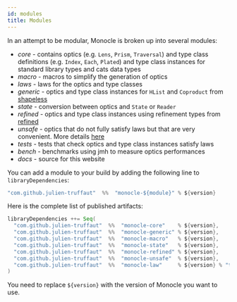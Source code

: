 ```yaml
---
id: modules
title: Modules
---
```


In an attempt to be modular, Monocle is broken up into several modules:

* *core* - contains optics (e.g. `Lens`, `Prism`, `Traversal`) and type class definitions (e.g. `Index`, `Each`, `Plated`) and
  type class instances for standard library types and cats data types
* *macro* - macros to simplify the generation of optics
* *laws* - laws for the optics and type classes
* *generic* - optics and type class instances for `HList` and `Coproduct` from [shapeless](https://github.com/milessabin/shapeless)
* *state* - conversion between optics and `State` or `Reader`
* *refined* - optics and type class instances using refinement types from [refined](https://github.com/fthomas/refined)
* *unsafe* - optics that do not fully satisfy laws but that are very convenient. More details [here](unsafe_module.html)
* *tests* - tests that check optics and type class instances satisfy laws
* *bench* - benchmarks using jmh to measure optics performances
* *docs* - source for this website

You can add a module to your build by adding the following line to `libraryDependencies`:

```scala
"com.github.julien-truffaut"  %%  "monocle-${module}" % ${version}
```

Here is the complete list of published artifacts:

```scala
libraryDependencies ++= Seq(
  "com.github.julien-truffaut"  %%  "monocle-core"    % ${version},
  "com.github.julien-truffaut"  %%  "monocle-generic" % ${version},
  "com.github.julien-truffaut"  %%  "monocle-macro"   % ${version},
  "com.github.julien-truffaut"  %%  "monocle-state"   % ${version},
  "com.github.julien-truffaut"  %%  "monocle-refined" % ${version},
  "com.github.julien-truffaut"  %%  "monocle-unsafe"  % ${version},
  "com.github.julien-truffaut"  %%  "monocle-law"     % ${version} % "test"
)
```

You need to replace `${version}` with the version of Monocle you want to use.
